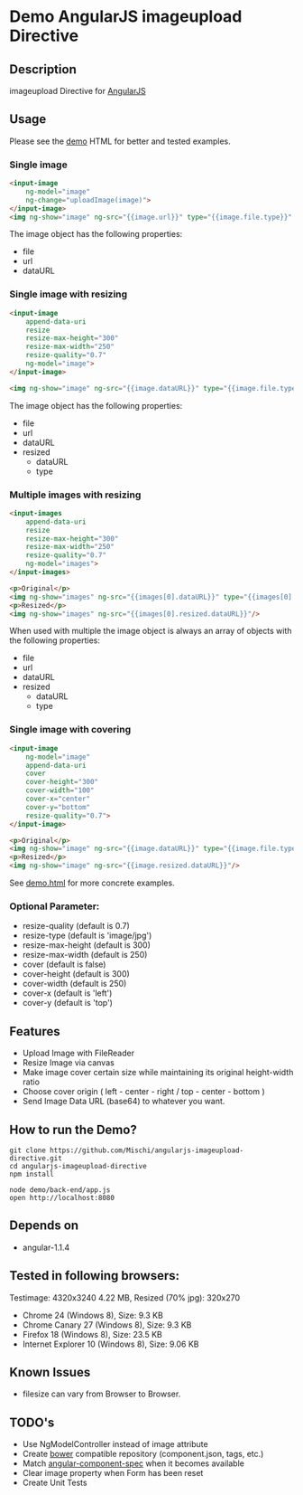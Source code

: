 Demo AngularJS imageupload Directive
===============================

## Description

imageupload Directive for [AngularJS](http://angularjs.org/)

## Usage

Please see the [demo](demo/front-end/demo.html) HTML for better and tested examples.

### Single image 

```html
<input-image
    ng-model="image"
    ng-change="uploadImage(image)">
</input-image>
<img ng-show="image" ng-src="{{image.url}}" type="{{image.file.type}}" />
```

The image object has the following properties:

- file
- url
- dataURL

### Single image with resizing

```html
<input-image
    append-data-uri
    resize
    resize-max-height="300"
    resize-max-width="250"
    resize-quality="0.7"
    ng-model="image">
</input-image>

<img ng-show="image" ng-src="{{image.dataURL}}" type="{{image.file.type}}"/>
```

The image object has the following properties:

- file
- url
- dataURL
- resized
    - dataURL
    - type

### Multiple images with resizing

```html
<input-images
    append-data-uri
    resize
    resize-max-height="300"
    resize-max-width="250"
    resize-quality="0.7"
    ng-model="images">
</input-images>

<p>Original</p>
<img ng-show="images" ng-src="{{images[0].dataURL}}" type="{{images[0].file.type}}"/>
<p>Resized</p>
<img ng-show="images" ng-src="{{images[0].resized.dataURL}}"/>
```

When used with multiple the image object is always an array of objects with the following properties:

- file
- url
- dataURL
- resized
    - dataURL
    - type

### Single image with covering

```html
<input-image
    ng-model="image"
    append-data-uri
    cover
    cover-height="300"
    cover-width="100"
    cover-x="center"
    cover-y="bottom"
    resize-quality="0.7">
</input-image>

<p>Original</p>
<img ng-show="image" ng-src="{{image.dataURL}}" type="{{image.file.type}}"/>
<p>Resized</p>
<img ng-show="image" ng-src="{{image.resized.dataURL}}"/>
```



See [demo.html](demo.html) for more concrete examples.

### Optional Parameter: 

- resize-quality (default is 0.7)
- resize-type (default is 'image/jpg')
- resize-max-height (default is 300)
- resize-max-width (default is 250)
- cover (default is false)
- cover-height (default is 300)
- cover-width (default is 250)
- cover-x (default is 'left')
- cover-y (default is 'top')


## Features

- Upload Image with FileReader
- Resize Image via canvas
- Make image cover certain size while maintaining its original height-width ratio
- Choose cover origin ( left - center - right / top - center - bottom )
- Send Image Data URL (base64) to whatever you want.

## How to run the Demo?

```Shell
git clone https://github.com/Mischi/angularjs-imageupload-directive.git
cd angularjs-imageupload-directive
npm install

node demo/back-end/app.js
open http://localhost:8080
```

## Depends on

- angular-1.1.4

## Tested in following browsers:

Testimage: 4320x3240 4.22 MB, Resized (70% jpg): 320x270   

- Chrome 24 (Windows 8), Size: 9.3 KB
- Chrome Canary 27 (Windows 8), Size: 9.3 KB
- Firefox 18 (Windows 8), Size: 23.5 KB
- Internet Explorer 10 (Windows 8), Size: 9.06 KB

## Known Issues

- filesize can vary from Browser to Browser.


## TODO's

- Use NgModelController instead of image attribute
- Create [bower](http://bower.io/) compatible repository (component.json, tags, etc.)
- Match [angular-component-spec](https://github.com/PascalPrecht/angular-component-spec) when it becomes available
- Clear image property when Form has been reset
- Create Unit Tests
